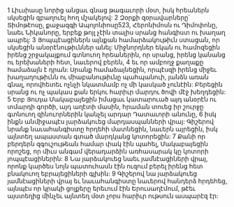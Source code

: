 1 Լիւսիասը նորից անցաւ գնաց թագաւորի մօտ, իսկ հրեաներն սկսեցին զբաղուել հող մշակելով:
2 Զօրքի զօրավարները՝ Տիմոթէոսը, քաջազգի Ապոլոնիոսը523, Հերոնիմոսն ու Դիմոփոնը, նաեւ Նիկանորը, երբեք թոյլ չէին տալիս սրանց հանգիստ ու խաղաղ ապրել: 3 Յոպպէացիներն այնքան համարձակութիւն ստացան, որ սկսեցին անօրէնութիւններ անել: Միջնորդներ եկան ու համոզեցին իրենց շրջակայքում գտնուող հրեաներին, որ սրանց, իրենց կանանց ու երեխաների հետ, նաւերով բերեն, 4 եւ որ ամբողջ քաղաքը համաձայն է դրան: Սրանք համաձայնեցին, որպէսզի իրենց միջեւ խաղաղութիւնն ու միաբանութիւնը պահպանուի, յանձն առան գնալ, որովհետեւ ոչնչի նկատմամբ ոչ մի կասկած չունէին: Բերեցին սրանց ու ոչ պակաս քան երկու հարիւր մարդու ծովի մէջ խեղդեցին:
5 Երբ Յուդա Մակաբայեցին իմացաւ կատարուած այդ անօրէն ու տմարդի գործի, այդ աղէտի մասին, հրաման տուեց իր շուրջը գտնուող զինուորներին կանչել արդար Դատաւորի անունը, 6 իսկ ինքն անմիջապէս յարձակուեց մարդասպանների վրայ: Գիշերով նրանք նաւահանգիստը հրդեհի մատնեցին, նաւերն այրեցին, իսկ այնտեղ ապաստան գտած մարդկանց կոտորեցին: 7 Քանի որ բերդերն զգուշութեան համար փակ էին պահել, Մակաբայեցին որոշեց, որ միւս անգամ վերադարձին առհասարակ կը կոտորի յոպպէացիներին: 8 Նա յարձակուեց նաեւ յամնէացիների վրայ, որոնք կարծես նոյն պատուհասն էին ուզում բերել իրենց հետ բնակուող եբրայեցիների գլխին: 9 Գիշերով նա յարձակուեց յամնէացիների վրայ եւ նաւահանգիստը նաւերով հանդերձ հրդեհեց, այնպէս որ կրակի ցոլքերը երեւում էին Երուսաղէմում, թէեւ այստեղից մինչեւ այնտեղ մօտ չորս հարիւր ութսուն ասպարէզ էր:
